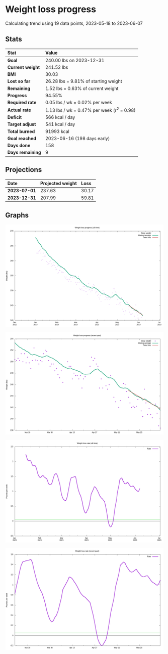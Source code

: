 # Weight loss progress

Calculating trend using 19 data points, 2023-05-18 to 2023-06-07

## Stats

Stat|Value
:-|:-
**Goal**|240.00 lbs on 2023-12-31
**Current weight**|241.52 lbs
**BMI**|30.03
**Lost so far**|26.28 lbs =  9.81% of starting weight
**Remaining**|1.52 lbs =  0.63% of current  weight
**Progress**|94.55%
**Required rate**|0.05 lbs / wk = 0.02% per week
**Actual rate**|1.13 lbs / wk = 0.47% per week  (r<sup>2</sup> = 0.98)
**Deficit**|566 kcal / day
**Target adjust**|541 kcal / day
**Total burned**|91993 kcal
**Goal reached**|2023-06-16 (198 days early)
**Days done**|158
**Days remaining**|9

## Projections

Date|Projected weight|Loss
:-|:-|:-
**2023-07-01**|237.63|30.17
**2023-12-31**|207.99|59.81

## Graphs

![](weight-graph-alltime.png)

![](weight-graph-recent.png)

![](rate-graph-alltime.png)

![](rate-graph-recent.png)
